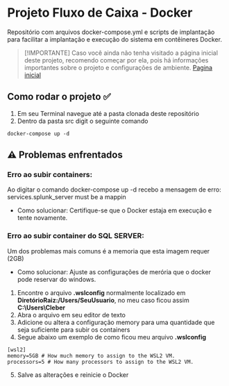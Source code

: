# Projeto Fluxo de Caixa - Docker
Repositório com arquivos docker-compose.yml e scripts de implantação para facilitar a implantação e execução do sistema em contêineres Docker.

>[!IMPORTANTE]
>Caso você ainda não tenha visitado a página inicial deste projeto, recomendo começar por ela, pois há informações importantes sobre o projeto e configurações de ambiente.
>[Pagina inicial](https://github.com/cteotonio-fluxo-caixa)

## Como rodar o projeto ✅
1) Em seu Terminal navegue até a pasta clonada deste repositório
2) Dentro da pasta src digit o seguinte comando

```
docker-compose up -d
```

## ⚠️ Problemas enfrentados

### Erro ao subir containers:
Ao digitar o comando docker-compose up -d recebo a mensagem de erro: services.splunk_server must be a mappin
* Como solucionar: Certifique-se que o Docker estaja em execução e tente novamente.

### Erro ao subir container do SQL SERVER:
Um dos problemas mais comuns é a memoria que esta imagem requer (2GB)
* Como solucionar: Ajuste as configurações de merória que o docker pode reservar do windows.
1) Encontre o arquivo **.wslconfig** normalmente localizado em **DiretórioRaiz:/Users/SeuUsuario**, no meu caso ficou assim **C:\Users\Cleber**
2) Abra o arquivo em seu editor de texto
3) Adicione ou altera a configuração memory para uma quantidade que seja suficiente para subir os containers
4) Segue abaixo um exemplo de como ficou meu arquivo **.wslconfig**

```
[wsl2]
memory=5GB # How much memory to assign to the WSL2 VM.
processors=5 # How many processors to assign to the WSL2 VM.
```

5) Salve as alterações e reinicie o Docker
